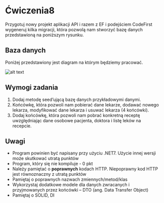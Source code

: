 # Ćwiczenia8

Przygotuj nowy projekt aplikacji API i razem z EF i podejściem CodeFirst wygeneruj kilka migracji, która pozwolą nam stworzyć bazę danych przedstawioną na poniższym rysunku.

## Baza danych

Poniżej przedstawiony jest diagram na którym będziemy pracować.

![alt text](./cw8DatabaseERD.PNG "Title")

## Wymogi zadania

1. Dodaj metodę seed’ującą bazę danych przykładowymi danymi.
2. Końcówkę, która pozwoli nam pobierać dane lekarze, dodawać nowego lekarza, modyfikować dane lekarza i usuwać lekarza (4 końcówki).
3. Dodaj końcówkę, która pozwoli nam pobrać konkretną receptę uwzględniając dane osobowe pacjenta, doktora i listę leków na recepcie.

## Uwagi

- Program powinien być napisany przy użyciu .NET7. Użycie innej wersji może skutkować utratą punktów
- Program, który się nie kompiluje - 0 pkt
- Należy pamiętać o **poprawnych** kodach HTTP. Niepoprawny kod HTTP jest równoznaczny z utratą punktów
- Pamiętaj o poprawnych nazwach zmiennych/metod/klas
- Wykorzystaj dodatkowe modele dla danych zwracanych i przyjmowanych przez
  końcówki – DTO (ang. Data Transfer Object)
- Pamiętaj o SOLID, DI
